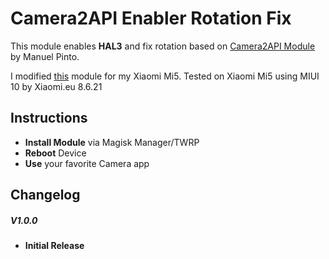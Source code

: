# Camera2API Enabler Rotation Fix
This module enables __HAL3__ and fix rotation based on [Camera2API Module](https://github.com/Magisk-Modules-Repo/Camera2-API-Enabler) by Manuel Pinto.

I modified [this](https://github.com/Magisk-Modules-Repo/Camera2-API-Enabler) module for my Xiaomi Mi5. Tested on Xiaomi Mi5 using MIUI 10 by Xiaomi.eu 8.6.21

## Instructions ##

* __Install Module__ via Magisk Manager/TWRP
* __Reboot__ Device
* __Use__ your favorite Camera app


## Changelog ##

##### V1.0.0 #####
* __Initial Release__
